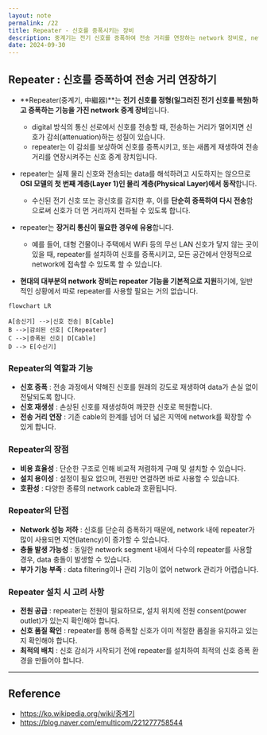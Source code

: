 ```yaml
---
layout: note
permalink: /22
title: Repeater - 신호를 증폭시키는 장비
description: 중계기는 전기 신호를 증폭하여 전송 거리를 연장하는 network 장비로, network의 성능을 유지하는 데 중요한 역할을 합니다.
date: 2024-09-30
---
```



## Repeater : 신호를 증폭하여 전송 거리 연장하기

- **Repeater(중계기, 中繼器)**는 **전기 신호를 정형(일그러진 전기 신호를 복원)하고 증폭하는 기능을 가진 network 중계 장비**입니다.
    - digital 방식의 통신 선로에서 신호를 전송할 때, 전송하는 거리가 멀어지면 신호가 감쇠(attenuation)하는 성질이 있습니다.
    - repeater는 이 감쇠를 보상하여 신호를 증폭시키고, 또는 새롭게 재생하여 전송 거리를 연장시켜주는 신호 중계 장치입니다.

- repeater는 실제 물리 신호와 전송되는 data를 해석하려고 시도하지는 않으므로 **OSI 모델의 첫 번째 계층(Layer 1)인 물리 계층(Physical Layer)에서 동작**합니다.
    - 수신된 전기 신호 또는 광신호를 감지한 후, 이를 **단순히 증폭하여 다시 전송**함으로써 신호가 더 먼 거리까지 전파될 수 있도록 합니다.

- repeater는 **장거리 통신이 필요한 경우에 유용**합니다.
    - 예를 들어, 대형 건물이나 주택에서 WiFi 등의 무선 LAN 신호가 닿지 않는 곳이 있을 때, repeater를 설치하여 신호를 증폭시키고, 모든 공간에서 안정적으로 network에 접속할 수 있도록 할 수 있습니다.

- **현대의 대부분의 network 장비는 repeater 기능을 기본적으로 지원**하기에, 일반적인 상황에서 따로 repeater를 사용할 필요는 거의 없습니다.

```mermaid
flowchart LR

A[송신기] -->|신호 전송| B[Cable]
B -->|감쇠된 신호| C[Repeater]
C -->|증폭된 신호| D[Cable]
D --> E[수신기]
```


### Repeater의 역할과 기능

- **신호 증폭** : 전송 과정에서 약해진 신호를 원래의 강도로 재생하여 data가 손실 없이 전달되도록 합니다.
- **신호 재생성** : 손상된 신호를 재생성하여 깨끗한 신호로 복원합니다.
- **전송 거리 연장** : 기존 cable의 한계를 넘어 더 넓은 지역에 network를 확장할 수 있게 합니다.


### Repeater의 장점

- **비용 효율성** : 단순한 구조로 인해 비교적 저렴하게 구매 및 설치할 수 있습니다.
- **설치 용이성** : 설정이 필요 없으며, 전원만 연결하면 바로 사용할 수 있습니다.
- **호환성** : 다양한 종류의 network cable과 호환됩니다.


### Repeater의 단점

- **Network 성능 저하** : 신호를 단순히 증폭하기 때문에, network 내에 repeater가 많이 사용되면 지연(latency)이 증가할 수 있습니다.
- **충돌 발생 가능성** : 동일한 network segment 내에서 다수의 repeater를 사용할 경우, data 충돌이 발생할 수 있습니다.
- **부가 기능 부족** : data filtering이나 관리 기능이 없어 network 관리가 어렵습니다.


### Repeater 설치 시 고려 사항

- **전원 공급** : repeater는 전원이 필요하므로, 설치 위치에 전원 consent(power outlet)가 있는지 확인해야 합니다.
- **신호 품질 확인** : repeater를 통해 증폭할 신호가 이미 적절한 품질을 유지하고 있는지 확인해야 합니다.
- **최적의 배치** : 신호 감쇠가 시작되기 전에 repeater를 설치하여 최적의 신호 증폭 환경을 만들어야 합니다.


---


## Reference

- <https://ko.wikipedia.org/wiki/중계기>
- <https://blog.naver.com/emulticom/221277758544>
